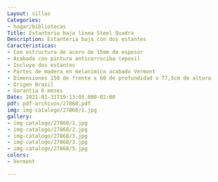 ```yaml
---
Layout: sillas
Categories:
- hogar/bibliotecas
Title: Estanteria baja linea Steel Quadra
Description: Estanteria baja con dos estantes
Caracteristicas:
- Con estructura de acero de 15mm de espesor
- Acabado con pintura anticorrociba (epoxi)
- Incluye dos estantes
- Partes de madera en melanimico acabado Vermont
- Dimensiones 150 de frente x 60 de profundidad x 77,5cm de altura
- Origen Brasil
- Garantia 6 meses
Date: 2021-01-31T19:13:03.000-02:00
pdf: pdf-archivos/27868.pdf
img: img-catalogo/27868/1.jpg
gallery:
- img-catalogo/27868/1.jpg
- img-catalogo/27868/2.jpg
- img-catalogo/27868/3.jpg
- img-catalogo/27868/3.jpg
- img-catalogo/27868/5.jpg
colors:
- Vermont

---
```

